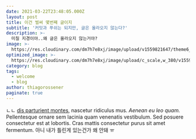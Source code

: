 ```yaml
---
date: 2021-03-22T23:48:05.000Z
layout: post
title: 이건 벌써 몇번째 글이지
subtitle: '커밋과 푸쉬는 되지만, 글은 올라오지 않는다?'
description: >-
  미칠 지경이야..왜 글은 올라오지 않는거야?
image: >-
  https://res.cloudinary.com/dm7h7e8xj/image/upload/v1559821647/theme6_qeeojf.jpg
optimized_image: >-
  https://res.cloudinary.com/dm7h7e8xj/image/upload/c_scale,w_380/v1559821647/theme6_qeeojf.jpg
category: blog
tags:
  - welcome
  - blog
author: thiagorossener
paginate: true
---
```

ㄴㄴ <a href="#">dis parturient montes</a>, nascetur ridiculus mus. *Aenean eu leo quam.* Pellentesque ornare sem lacinia quam venenatis vestibulum. Sed posuere consectetur est at lobortis. Cras mattis consectetur purus sit amet fermentum. 아니 내가 틀린게 있는건가 왜 안돼 ㅠ